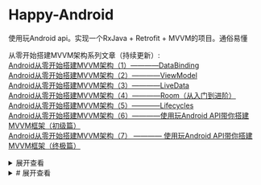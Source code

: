 # Happy-Android
使用玩Android api。实现一个RxJava + Retrofit + MVVM的项目。通俗易懂

从零开始搭建MVVM架构系列文章（持续更新）:  
[Android从零开始搭建MVVM架构（1）————DataBinding](https://juejin.im/post/5d89d9f8f265da03f2340e2b)  
[Android从零开始搭建MVVM架构（2）————ViewModel](https://juejin.im/post/5d9c333cf265da5b8a515abb)  
[Android从零开始搭建MVVM架构（3）————LiveData](https://juejin.im/post/5d9d8f756fb9a04dd8591b8e)  
[Android从零开始搭建MVVM架构（4）————Room（从入门到进阶）](https://juejin.im/post/5d9fdacaf265da5bb86ac12c)  
[Android从零开始搭建MVVM架构（5）————Lifecycles](https://juejin.im/post/5da41d55f265da5bb977d15e)  
[Android从零开始搭建MVVM架构（6）————使用玩Android API带你搭建MVVM框架（初级篇）](https://juejin.im/post/5da6c0acf265da5bbb1e4df7)  
[Android从零开始搭建MVVM架构（7） ———— 使用玩Android API带你搭建MVVM框架（终极篇）](https://juejin.im/post/5da90c54f265da5b932e7960)
<details>
<summary>展开查看</summary>
<pre><code>
System.out.println("Hello to see U!");
</code></pre>
</details>


<details>
<summary># 展开查看</summary>
<pre><code>
<details>
<summary>展开查看</summary>
<pre><code>
System.out.println("Hello to see U!");
</code></pre>
</details>
<details>
<summary>展开查看</summary>
<pre><code>
System.out.println("Hello to see U!");
</code></pre>
</details>
</code></pre>
</details>
